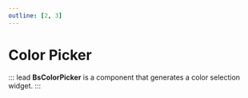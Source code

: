 ```yaml
---
outline: [2, 3]
---
```


# Color Picker

::: lead
**BsColorPicker** is a component that generates a color selection widget.
:::
